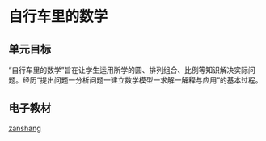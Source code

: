 # 自行车里的数学

## 单元目标

“自行车里的数学”旨在让学生运用所学的圆、排列组合、比例等知识解决实际问题。经历“提出问题一分析问题一建立数学模型一求解一解释与应用”的基本过程。

## 电子教材

<Ebook grade="xxsx6b" :pages="67" :paged="67" ></Ebook>

[zanshang](../res/zanshang.md ':include')